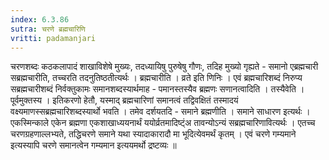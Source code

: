 ```yaml
---
index: 6.3.86
sutra: चरणे ब्रह्मचारिणि
vritti: padamanjari
---
```


  चरणशब्दः कठकलापादं शाखाविशेषे मुख्यः, तदध्यायिषु पुरुषेषु गौणः, तदिह मुख्यो गृह्यते - समानो  एब्रह्मचारी सब्रह्मचारीति, तच्चरति तदनुतिष्ठतीत्यर्थः । ब्रह्मचारीति । व्रते इति णिनिः । एवं ब्रह्मचारिशब्दं निरुप्य सब्रह्मचारीशब्दं निर्वक्तुकामः समानशब्दस्यार्थमाह - पमानस्तस्यैव ब्रह्मणः सणानत्वादिति । तस्यैवेति । पूर्वमुक्तस्य । इतिकरणो हेतौ, यस्माद् ब्रह्मचारिणां समानत्वं तद्विवक्षितं तस्मादयं वक्ष्यमाणस्सब्रह्मचारिशब्दस्यार्थो भवति । तमेव दर्शयतदि - समाने ब्रह्मणीति । समाने साधारण इत्यर्थः । एकस्मिन्काले एकेन ब्रह्मणा एकशाखाध्ययनार्थं ययोर्व्रतमादिष्ट्ंअ तावन्योऽन्यं सब्रह्मचारिणावित्यर्थः । एतच्च चरणग्रहणाल्लभ्यते, तद्धिचरणे समाने यथा स्यादाकारादौ मा भूदित्येवमर्थं कृतम् । एवं चरणे गम्यमाने इत्यस्यापि चरणे समानत्वेन गम्यमान इत्ययमर्थो द्रष्टव्यः ॥